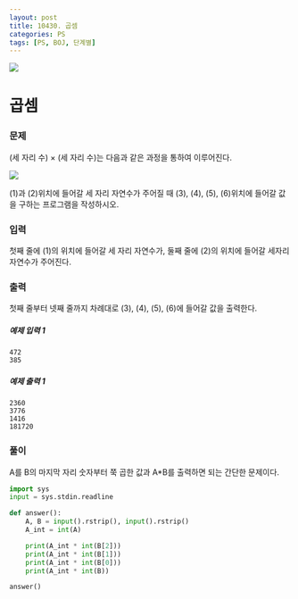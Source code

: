 ```yaml
---
layout: post
title: 10430. 곱셈
categories: PS
tags: [PS, BOJ, 단계별]
---
```


<img src="https://onlinejudgeimages.s3-ap-northeast-1.amazonaws.com/images/boj-og.png" />

# 곱셈

### 문제

(세 자리 수) × (세 자리 수)는 다음과 같은 과정을 통하여 이루어진다.

<img src="https://www.acmicpc.net/upload/images/f5NhGHVLM4Ix74DtJrwfC97KepPl27s%20(1).png" />

(1)과 (2)위치에 들어갈 세 자리 자연수가 주어질 때 (3), (4), (5), (6)위치에 들어갈 값을 구하는 프로그램을 작성하시오.

### 입력

첫째 줄에 (1)의 위치에 들어갈 세 자리 자연수가, 둘째 줄에 (2)의 위치에 들어갈 세자리 자연수가 주어진다.

### 출력

첫째 줄부터 넷째 줄까지 차례대로 (3), (4), (5), (6)에 들어갈 값을 출력한다.

##### 예제 입력 1

```
472
385
```

##### 예제 출력 1

```
2360
3776
1416
181720
```

### 풀이

A를 B의 마지막 자리 숫자부터 쭉 곱한 값과 A*B를 출력하면 되는 간단한 문제이다.

```python
import sys
input = sys.stdin.readline

def answer():
    A, B = input().rstrip(), input().rstrip()
    A_int = int(A)

    print(A_int * int(B[2]))
    print(A_int * int(B[1]))
    print(A_int * int(B[0]))
    print(A_int * int(B))

answer()

```
